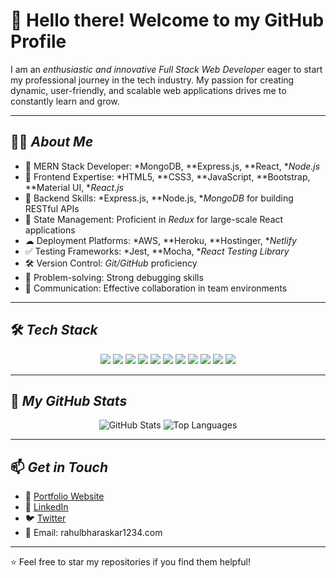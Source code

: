# 👋 Hello there! Welcome to my GitHub Profile

I am an *enthusiastic and innovative Full Stack Web Developer* eager to start my professional journey in the tech industry. My passion for creating dynamic, user-friendly, and scalable web applications drives me to constantly learn and grow.

---

## 👨‍💻 *About Me*
- 🎯 MERN Stack Developer: *MongoDB, **Express.js, **React, **Node.js*
- 🎨 Frontend Expertise: *HTML5, **CSS3, **JavaScript, **Bootstrap, **Material UI, **React.js*
- 🚀 Backend Skills: *Express.js, **Node.js, **MongoDB* for building RESTful APIs
- 🔄 State Management: Proficient in *Redux* for large-scale React applications
- ☁ Deployment Platforms: *AWS, **Heroku, **Hostinger, **Netlify*
- ✅ Testing Frameworks: *Jest, **Mocha, **React Testing Library*
- 🛠 Version Control: *Git/GitHub* proficiency
- 🧩 Problem-solving: Strong debugging skills
- 💬 Communication: Effective collaboration in team environments

---

## 🛠 *Tech Stack*
<div align="center">
  <img src="https://img.shields.io/badge/-HTML5-E34F26?style=flat-square&logo=html5&logoColor=white" />
  <img src="https://img.shields.io/badge/-CSS3-1572B6?style=flat-square&logo=css3&logoColor=white" />
  <img src="https://img.shields.io/badge/-JavaScript-F7DF1E?style=flat-square&logo=javascript&logoColor=black" />
  <img src="https://img.shields.io/badge/-Bootstrap-563D7C?style=flat-square&logo=bootstrap&logoColor=white" />
  <img src="https://img.shields.io/badge/-React-61DAFB?style=flat-square&logo=react&logoColor=black" />
  <img src="https://img.shields.io/badge/-Node.js-339933?style=flat-square&logo=node.js&logoColor=white" />
  <img src="https://img.shields.io/badge/-Express.js-000000?style=flat-square&logo=express&logoColor=white" />
  <img src="https://img.shields.io/badge/-MongoDB-47A248?style=flat-square&logo=mongodb&logoColor=white" />
  <img src="https://img.shields.io/badge/-Git-F05032?style=flat-square&logo=git&logoColor=white" />
  <img src="https://img.shields.io/badge/-AWS-232F3E?style=flat-square&logo=amazon-aws&logoColor=white" />
  <img src="https://img.shields.io/badge/-Heroku-430098?style=flat-square&logo=heroku&logoColor=white" />
</div>

---

## 📂 *My GitHub Stats*
<div align="center">
  <img src="https://github-readme-stats.vercel.app/api?username=YourGitHubUsername&show_icons=true&theme=radical" alt="GitHub Stats" />
  <img src="https://github-readme-stats.vercel.app/api/top-langs/?username=YourGitHubUsername&layout=compact&theme=radical" alt="Top Languages" />
</div>

---

## 📫 *Get in Touch*
- 💼 [Portfolio Website](#)  
- 🏢 [LinkedIn](https://www.linkedin.com/in/rahul-bharaskar-a9022b228/)  
- 🐦 [Twitter](https://x.com/BharaskarRahul)  
- 📧 Email: rahulbharaskar1234.com  

---

⭐ Feel free to star my repositories if you find them helpful!

